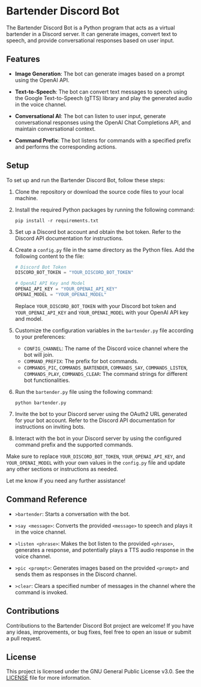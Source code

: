 # Bartender Discord Bot

The Bartender Discord Bot is a Python program that acts as a virtual bartender in a Discord server. It can generate images, convert text to speech, and provide conversational responses based on user input.

## Features

- **Image Generation**: The bot can generate images based on a prompt using the OpenAI API.

- **Text-to-Speech**: The bot can convert text messages to speech using the Google Text-to-Speech (gTTS) library and play the generated audio in the voice channel.

- **Conversational AI**: The bot can listen to user input, generate conversational responses using the OpenAI Chat Completions API, and maintain conversational context.

- **Command Prefix**: The bot listens for commands with a specified prefix and performs the corresponding actions.

## Setup

To set up and run the Bartender Discord Bot, follow these steps:

1. Clone the repository or download the source code files to your local machine.

2. Install the required Python packages by running the following command:

   ```
   pip install -r requirements.txt
   ```

3. Set up a Discord bot account and obtain the bot token. Refer to the Discord API documentation for instructions.

4. Create a `config.py` file in the same directory as the Python files. Add the following content to the file:

   ```python
   # Discord Bot Token
   DISCORD_BOT_TOKEN = "YOUR_DISCORD_BOT_TOKEN"

   # OpenAI API Key and Model
   OPENAI_API_KEY = "YOUR_OPENAI_API_KEY"
   OPENAI_MODEL = "YOUR_OPENAI_MODEL"
   ```

   Replace `YOUR_DISCORD_BOT_TOKEN` with your Discord bot token and `YOUR_OPENAI_API_KEY` and `YOUR_OPENAI_MODEL` with your OpenAI API key and model.

5. Customize the configuration variables in the `bartender.py` file according to your preferences:

   - `CONFIG_CHANNEL`: The name of the Discord voice channel where the bot will join.
   - `COMMAND_PREFIX`: The prefix for bot commands.
   - `COMMANDS_PIC`, `COMMANDS_BARTENDER`, `COMMANDS_SAY`, `COMMANDS_LISTEN`, `COMMANDS_PLAY`, `COMMANDS_CLEAR`: The command strings for different bot functionalities.

6. Run the `bartender.py` file using the following command:

   ```
   python bartender.py
   ```

7. Invite the bot to your Discord server using the OAuth2 URL generated for your bot account. Refer to the Discord API documentation for instructions on inviting bots.

8. Interact with the bot in your Discord server by using the configured command prefix and the supported commands.

Make sure to replace `YOUR_DISCORD_BOT_TOKEN`, `YOUR_OPENAI_API_KEY`, and `YOUR_OPENAI_MODEL` with your own values in the `config.py` file and update any other sections or instructions as needed.

Let me know if you need any further assistance!

## Command Reference

- `>bartender`: Starts a conversation with the bot.

- `>say <message>`: Converts the provided `<message>` to speech and plays it in the voice channel.

- `>listen <phrase>`: Makes the bot listen to the provided `<phrase>`, generates a response, and potentially plays a TTS audio response in the voice channel.

- `>pic <prompt>`: Generates images based on the provided `<prompt>` and sends them as responses in the Discord channel.

- `>clear`: Clears a specified number of messages in the channel where the command is invoked.

## Contributions

Contributions to the Bartender Discord Bot project are welcome! If you have any ideas, improvements, or bug fixes, feel free to open an issue or submit a pull request.

## License

This project is licensed under the GNU General Public License v3.0. See the [LICENSE](LICENSE) file for more information.